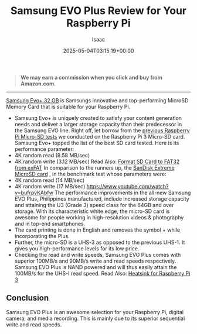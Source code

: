 ﻿---
author: Isaac
layout: post
title: Samsung EVO Plus Review for Your Raspberry Pi
date: '2025-05-04T03:15:19+00:00'
categories:
- Raspberry Pi 3
tags: []
slug: /samsung-evo-plus-review-for-your-raspberry-pi/
lastmod: 2025-05-07T12:21:28+03:00
---
> **We may earn a commission when you click and buy from Amazon.com.**
>

---
[Samsung Evo+ 32 GB](https://www.amazon.com/dp/B00WR4IJBE/?tag=p-policy-20)
is Samsungs innovative and top-performing MicroSD Memory Card that is suitable for your Raspberry Pi.
- Samsung Evo+ is uniquely created to satisfy your content generation needs and deliver a larger storage capacity than their predecessor in the Samsung EVO line.
Right off, let borrow from the
[previous Raspberry Pi Micro-SD tests](https://pestpolicy.com/best-sd-card-for-raspberry-pi-3/)
we conducted on the Raspberry Pi 3 Micro-SD card.
Samsung Evo+ topped the list of the best SD card tested. Here is its performance parameter:
- 4K random read (8.58 MB/sec)
- 4K random write (3.12 MB/sec)
Read Also:
[Format SD Card to FAT32 from exFAT](https://pestpolicy.com/how-to-format-sd-card-to-fat32/)
In comparison to the runners up, the
[SanDisk Extreme MicroSD card](https://www.amazon.com/gp/product/B06XWMQ81P/?tag=p-policy-20)
, in the benchmark test whose parameters were:
- 4K random read (14 MB/sec)
- 4K random write (17 MB/sec)
https://www.youtube.com/watch?v=bufrpvKAbfw
The performance improvements in the all-new Samsung EVO Plus, Philippines manufactured, include increased storage capacity and attaining the U3 (Grade 3) speed class for the 64GB and over storage.
With its characteristic white edge, the micro-SD card is awesome for people working in high-resolution videos & photography and in top-end smartphones.
- The card printing is done in English and removes the symbol + while incorporating the Plus.
- Further, the micro-SD is a UHS-3 as opposed to the previous UHS-1. It gives you high-performance levels for its low price.
- Checking the read and write speeds, Samsung EVO Plus comes with superior 100MB/s and 90MB/s write and read speeds respectively.
Samsung EVO Plus is NAND powered and will thus easily attain the 100MB/s for the UHS-I read speed.
Read Also:
[Heatsink for Raspberry Pi 3](https://pestpolicy.com/best-heatsink-for-raspberry-pi-3/)
## Conclusion
Samsung EVO Plus is an awesome selection for your Raspberry Pi, digital camera, and media recording. This is mainly due to its superior sequential write and read speeds.